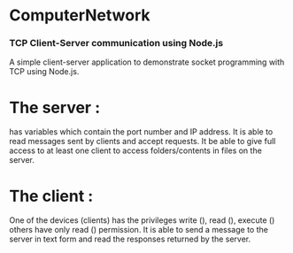 # ComputerNetwork

### TCP Client-Server communication using Node.js 

A simple client-server application to demonstrate socket programming with TCP using Node.js.

# The server :
has variables which contain the port number and IP address. It is able to read messages sent by clients and accept requests. It be able to give full access to at least one client to access folders/contents in files on the server.

# The client : 
One of the devices (clients) has the privileges write (), read (), execute () others have only read () permission. It is able to send a message to the server in text form and read the responses returned by the server.


